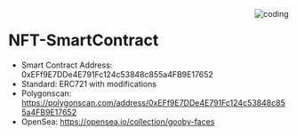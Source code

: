 <img align="right" alt="coding" src="https://media0.giphy.com/media/ho0xXatV7b3Fo1ZRXN/giphy.gif">

# NFT-SmartContract

* Smart Contract Address: 0xEFf9E7DDe4E791Fc124c53848c855a4FB9E17652
* Standard: ERC721 with modifications
* Polygonscan: https://polygonscan.com/address/0xEFf9E7DDe4E791Fc124c53848c855a4FB9E17652
* OpenSea: https://opensea.io/collection/gooby-faces

